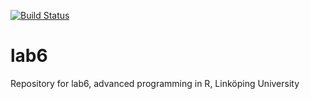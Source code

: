 [![Build Status](https://app.travis-ci.com/Marbr987/lab6.svg?branch=main)](https://app.travis-ci.com/Marbr987/lab6)
# lab6
Repository for lab6, advanced programming in R, Linköping University
